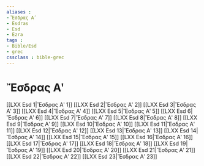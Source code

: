 ```yaml
---
aliases : 
- Ἔσδρας Αʹ
- Esdras
- Esd
- Ezra
tags : 
- Bible/Esd
- grec
cssclass : bible-grec
---
```


# Ἔσδρας Αʹ

[[LXX Esd 1|Ἔσδρας Αʹ 1]]
[[LXX Esd 2|Ἔσδρας Αʹ 2]]
[[LXX Esd 3|Ἔσδρας Αʹ 3]]
[[LXX Esd 4|Ἔσδρας Αʹ 4]]
[[LXX Esd 5|Ἔσδρας Αʹ 5]]
[[LXX Esd 6|Ἔσδρας Αʹ 6]]
[[LXX Esd 7|Ἔσδρας Αʹ 7]]
[[LXX Esd 8|Ἔσδρας Αʹ 8]]
[[LXX Esd 9|Ἔσδρας Αʹ 9]]
[[LXX Esd 10|Ἔσδρας Αʹ 10]]
[[LXX Esd 11|Ἔσδρας Αʹ 11]]
[[LXX Esd 12|Ἔσδρας Αʹ 12]]
[[LXX Esd 13|Ἔσδρας Αʹ 13]]
[[LXX Esd 14|Ἔσδρας Αʹ 14]]
[[LXX Esd 15|Ἔσδρας Αʹ 15]]
[[LXX Esd 16|Ἔσδρας Αʹ 16]]
[[LXX Esd 17|Ἔσδρας Αʹ 17]]
[[LXX Esd 18|Ἔσδρας Αʹ 18]]
[[LXX Esd 19|Ἔσδρας Αʹ 19]]
[[LXX Esd 20|Ἔσδρας Αʹ 20]]
[[LXX Esd 21|Ἔσδρας Αʹ 21]]
[[LXX Esd 22|Ἔσδρας Αʹ 22]]
[[LXX Esd 23|Ἔσδρας Αʹ 23]]
